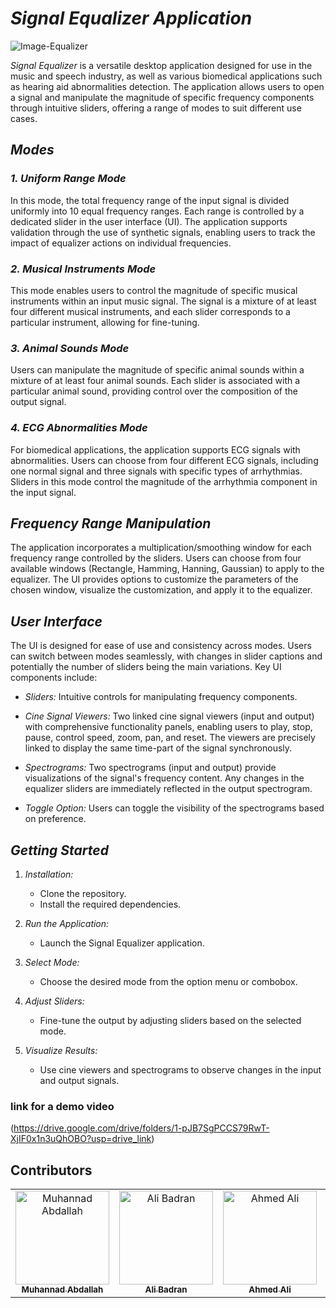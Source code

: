 # _Signal Equalizer Application_
![Image-Equalizer](https://github.com/Muhannad159/Signal_equalizer/assets/104541242/b109b291-76dd-42b4-afed-d56d22dc79a9)

_Signal Equalizer_ is a versatile desktop application designed for use in the music and speech industry, as well as various biomedical applications such as hearing aid abnormalities detection. The application allows users to open a signal and manipulate the magnitude of specific frequency components through intuitive sliders, offering a range of modes to suit different use cases.

## _Modes_

### _1. Uniform Range Mode_

In this mode, the total frequency range of the input signal is divided uniformly into 10 equal frequency ranges. Each range is controlled by a dedicated slider in the user interface (UI). The application supports validation through the use of synthetic signals, enabling users to track the impact of equalizer actions on individual frequencies.

### _2. Musical Instruments Mode_

This mode enables users to control the magnitude of specific musical instruments within an input music signal. The signal is a mixture of at least four different musical instruments, and each slider corresponds to a particular instrument, allowing for fine-tuning.

### _3. Animal Sounds Mode_

Users can manipulate the magnitude of specific animal sounds within a mixture of at least four animal sounds. Each slider is associated with a particular animal sound, providing control over the composition of the output signal.

### _4. ECG Abnormalities Mode_

For biomedical applications, the application supports ECG signals with abnormalities. Users can choose from four different ECG signals, including one normal signal and three signals with specific types of arrhythmias. Sliders in this mode control the magnitude of the arrhythmia component in the input signal.

## _Frequency Range Manipulation_

The application incorporates a multiplication/smoothing window for each frequency range controlled by the sliders. Users can choose from four available windows (Rectangle, Hamming, Hanning, Gaussian) to apply to the equalizer. The UI provides options to customize the parameters of the chosen window, visualize the customization, and apply it to the equalizer.

## _User Interface_

The UI is designed for ease of use and consistency across modes. Users can switch between modes seamlessly, with changes in slider captions and potentially the number of sliders being the main variations. Key UI components include:

- _Sliders:_ Intuitive controls for manipulating frequency components.
- _Cine Signal Viewers:_ Two linked cine signal viewers (input and output) with comprehensive functionality panels, enabling users to play, stop, pause, control speed, zoom, pan, and reset. The viewers are precisely linked to display the same time-part of the signal synchronously.

- _Spectrograms:_ Two spectrograms (input and output) provide visualizations of the signal's frequency content. Any changes in the equalizer sliders are immediately reflected in the output spectrogram.

- _Toggle Option:_ Users can toggle the visibility of the spectrograms based on preference.

## _Getting Started_

1. _Installation:_

   - Clone the repository.
   - Install the required dependencies.

2. _Run the Application:_

   - Launch the Signal Equalizer application.

3. _Select Mode:_

   - Choose the desired mode from the option menu or combobox.

4. _Adjust Sliders:_

   - Fine-tune the output by adjusting sliders based on the selected mode.

5. _Visualize Results:_
   - Use cine viewers and spectrograms to observe changes in the input and output signals.

### link for a demo video 
(https://drive.google.com/drive/folders/1-pJB7SgPCCS79RwT-XjIF0x1n3uQhOBO?usp=drive_link)

## Contributors <a name = "Contributors"></a>

<table>
  <tr>
    <td align="center">
    <a href="https://github.com/Muhannad159" target="_black">
    <img src="https://avatars.githubusercontent.com/u/104541242?v=4" width="150px;" alt="Muhannad Abdallah"/>
    <br />
    <sub><b>Muhannad Abdallah</b></sub></a>
    </td>
  <td align="center">
    <a href="https://github.com/AliBadran716" target="_black">
    <img src="https://avatars.githubusercontent.com/u/102072821?v=4" width="150px;" alt="Ali Badran"/>
    <br />
    <sub><b>Ali Badran</b></sub></a>
    </td>
     <td align="center">
    <a href="https://github.com/ahmedalii3" target="_black">
    <img src="https://avatars.githubusercontent.com/u/110257687?v=4" width="150px;" alt="Ahmed Ali"/>
    <br />
    <sub><b>Ahmed Ali</b></sub></a>
    </td>
<td align="center">
    <a href="https://github.com/hassanowis" target="_black">
    <img src="https://avatars.githubusercontent.com/u/102428122?v=4" width="150px;" alt="Hassan Hussein"/>
    <br />
    <sub><b>Hassan Hussein</b></sub></a>
    </td>
      </tr>
 </table>

